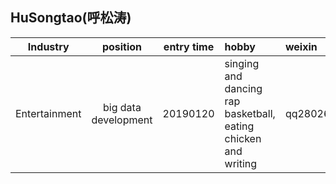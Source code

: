 ## HuSongtao(呼松涛)

|Industry | position | entry time | hobby | weixin| remarks|
| :----: | :----: | :----: | :---- | :---- | :---- |
|Entertainment | big data development | 20190120 | singing and dancing rap basketball, eating chicken and writing | qq2802673147| single and handsome|
